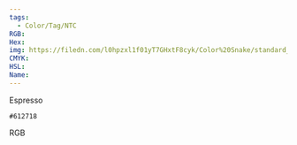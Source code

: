 ```yaml
---
tags:
  - Color/Tag/NTC
RGB:
Hex:
img: https://filedn.com/l0hpzxl1f01yT7GHxtF8cyk/Color%20Snake/standard_csv_to_svg/612718.svg
CMYK:
HSL:
Name:
---
```

Espresso
```palette
#612718
```
RGB
